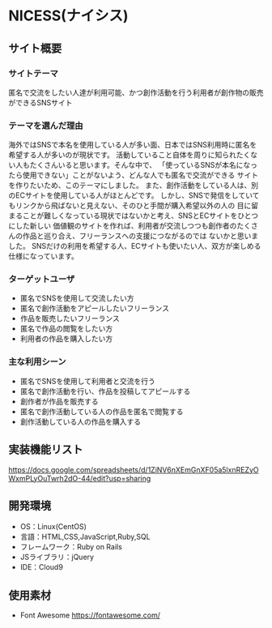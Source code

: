 # NICESS(ナイシス)

## サイト概要
### サイトテーマ
  匿名で交流をしたい人達が利用可能、かつ創作活動を行う利用者が創作物の販売ができるSNSサイト

### テーマを選んだ理由
  海外ではSNSで本名を使用している人が多い面、日本ではSNS利用時に匿名を希望する人が多いのが現状です。
  活動していること自体を周りに知られたくない人もたくさんいると思います。そんな中で、
  「使っているSNSが本名になったら使用できない」ことがないよう、どんな人でも匿名で交流ができる
  サイトを作りたいため、このテーマにしました。
  また、創作活動をしている人は、別のECサイトを使用している人がほとんどです。
  しかし、SNSで発信をしていてもリンクから飛ばないと見えない、そのひと手間が購入希望以外の人の
  目に留まることが難しくなっている現状ではないかと考え、SNSとECサイトをひとつにした新しい
  価値観のサイトを作れば、利用者が交流しつつも創作者のたくさんの作品と巡り合え、フリーランスへの支援につながるのでは
  ないかと思いました。
  SNSだけの利用を希望する人、ECサイトも使いたい人、双方が楽しめる仕様になっています。

### ターゲットユーザ
- 匿名でSNSを使用して交流したい方
- 匿名で創作活動をアピールしたいフリーランス
- 作品を販売したいフリーランス
- 匿名で作品の閲覧をしたい方
- 利用者の作品を購入したい方

### 主な利用シーン
- 匿名でSNSを使用して利用者と交流を行う
- 匿名で創作活動を行い、作品を投稿してアピールする
- 創作者が作品を販売する
- 匿名で創作活動している人の作品を匿名で閲覧する
- 創作活動している人の作品を購入する

## 実装機能リスト
  https://docs.google.com/spreadsheets/d/1ZiNV6nXEmGnXF05a5lxnREZyOWxmPLyOuTwrh2dO-44/edit?usp=sharing

## 開発環境
- OS：Linux(CentOS)
- 言語：HTML,CSS,JavaScript,Ruby,SQL
- フレームワーク：Ruby on Rails
- JSライブラリ：jQuery
- IDE：Cloud9

## 使用素材
- Font Awesome
  https://fontawesome.com/